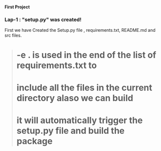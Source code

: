 #### First Project 

### Lap-1 : "setup.py" was created! 
First we have Created the Setup.py file , requirements.txt, README.md and src files.
> # -e . is used in the end of the list of requirements.txt to 
> # include all the files in the current directory alaso we can build
> # it will automatically trigger the setup.py file and build the package
> # 
